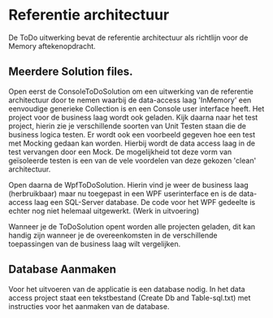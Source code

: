 # Referentie architectuur

De ToDo uitwerking bevat de referentie architectuur als richtlijn voor de Memory aftekenopdracht. 


## Meerdere Solution files. 

Open eerst de ConsoleToDoSolution om een uitwerking van de referentie architectuur door te nemen waarbij de data-access laag 'InMemory' een eenvoudige generieke Collection is en een Console user interface heeft. Het project voor de business laag wordt ook geladen. Kijk daarna naar het test project, hierin zie je verschillende soorten van Unit Testen staan die de business logica testen. Er wordt ook een voorbeeld gegeven hoe een test met Mocking gedaan kan worden. Hierbij wordt de data access laag in de test vervangen door een Mock. De mogelijkheid tot deze vorm van geïsoleerde testen is een van de vele voordelen van deze gekozen 'clean' architectuur.

Open daarna de WpfToDoSolution. Hierin vind je weer de business laag (herbruikbaar) maar nu toegepast in een WPF userinterface en is de data-access laag een SQL-Server database. De code voor het WPF gedeelte is echter nog niet helemaal uitgewerkt. (Werk in uitvoering) 

Wanneer je de ToDoSolution opent worden alle projecten geladen, dit kan handig zijn wanneer je de overeenkomsten in de verschillende toepassingen van de business laag wilt vergelijken.


## Database Aanmaken

Voor het uitvoeren van de applicatie is een database nodig. In het data access project staat een tekstbestand (Create  Db and Table-sql.txt) met instructies voor het aanmaken van de database. 
